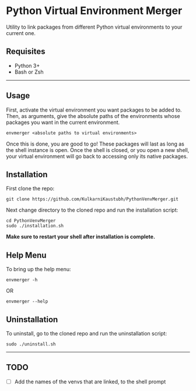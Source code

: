 # Python Virtual Environment Merger

Utility to link packages from different Python virtual environments to your current one.<br>

## Requisites

- Python 3+
- Bash or Zsh

<hr />

## Usage

First, activate the virtual environment you want packages to be added to.<br>
Then, as arguments, give the absolute paths of the environments whose packages you want in the current environment.

```
envmerger <absolute paths to virtual environments>
```

Once this is done, you are good to go! These packages will last as long as the shell instance is open. Once the shell is closed, or you open a new shell, your virtual environment will go back to accessing only its native packages.

## Installation

First clone the repo:

```
git clone https://github.com/KulkarniKaustubh/PythonVenvMerger.git
```

Next change directory to the cloned repo and run the installation script:

```
cd PythonVenvMerger
sudo ./installation.sh
```

**Make sure to restart your shell after installation is complete.**

## Help Menu

To bring up the help menu:

```
envmerger -h
```
OR
```
envmerger --help
```

## Uninstallation

To uninstall, go to the cloned repo and run the uninstallation script:

```
sudo ./uninstall.sh
```

<hr />

## TODO

- [ ] Add the names of the venvs that are linked, to the shell prompt
